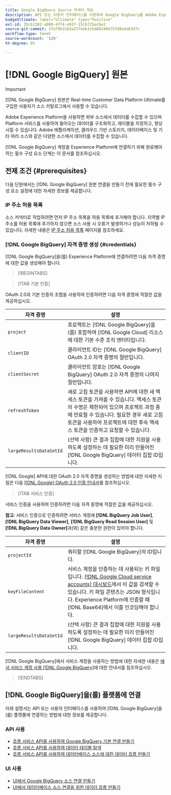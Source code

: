 ```yaml
---
title: Google BigQuery Source 커넥터 개요
description: API 또는 사용자 인터페이스를 사용하여 Google BigQuery를 Adobe Experience Platform에 연결하는 방법을 알아봅니다.
badgeUltimate: label="Ultimate" type="Positive"
exl-id: 35c61382-a909-47f4-a937-15cb725ecbe3
source-git-commit: 1fa79b31b5a257ebb3cbd60246b757d8a4a63d7c
workflow-type: tm+mt
source-wordcount: '529'
ht-degree: 0%

---
```


# [!DNL Google BigQuery] 원본

>[!IMPORTANT]
>
>[!DNL Google BigQuery] 원본은 Real-time Customer Data Platform Ultimate를 구입한 사용자가 소스 카탈로그에서 사용할 수 있습니다.

Adobe Experience Platform을 사용하면 외부 소스에서 데이터를 수집할 수 있으며 Platform 서비스를 사용하여 들어오는 데이터를 구조화하고, 레이블을 지정하고, 향상시킬 수 있습니다. Adobe 애플리케이션, 클라우드 기반 스토리지, 데이터베이스 및 기타 여러 소스와 같은 다양한 소스에서 데이터를 수집할 수 있습니다.

[!DNL Google BigQuery] 계정을 Experience Platform에 연결하기 위해 완료해야 하는 필수 구성 요소 단계는 이 문서를 참조하십시오.

## 전제 조건 {#prerequisites}

다음 단원에서는 [!DNL Google BigQuery] 원본 연결을 만들기 전에 필요한 필수 구성 요소 설정에 대한 자세한 정보를 제공합니다.

### IP 주소 허용 목록

소스 커넥터로 작업하려면 먼저 IP 주소 목록을 허용 목록에 추가해야 합니다. 지역별 IP 주소를 허용 목록에 추가하지 않으면 소스 사용 시 오류가 발생하거나 성능이 저하될 수 있습니다. 자세한 내용은 [IP 주소 허용 목록](../../ip-address-allow-list.md) 페이지를 참조하세요.

### [!DNL Google BigQuery] 자격 증명 생성 {#credentials}

[!DNL Google BigQuery]을(를) Experience Platform에 연결하려면 다음 자격 증명에 대한 값을 생성해야 합니다.

>[!BEGINTABS]

>[!TAB 기본 인증]

OAuth 2.0과 기본 인증의 조합을 사용하여 인증하려면 다음 자격 증명에 적절한 값을 제공하십시오.

| 자격 증명 | 설명 |
| --- | --- |
| `project` | 프로젝트는 [!DNL Google BigQuery]을(를) 포함하여 [!DNL Google Cloud] 리소스에 대한 기본 수준 조직 엔터티입니다. |
| `clientID` | 클라이언트 ID는 [!DNL Google BigQuery] OAuth 2.0 자격 증명의 절반입니다. |
| `clientSecret` | 클라이언트 암호는 [!DNL Google BigQuery] OAuth 2.0 자격 증명의 나머지 절반입니다. |
| `refreshToken` | 새로 고침 토큰을 사용하면 API에 대한 새 액세스 토큰을 가져올 수 있습니다. 액세스 토큰의 수명은 제한되어 있으며 프로젝트 과정 중에 만료될 수 있습니다. 필요한 경우 새로 고침 토큰을 사용하여 프로젝트에 대한 후속 액세스 토큰을 인증하고 요청할 수 있습니다. |
| `largeResultsDataSetId` | (선택 사항) 큰 결과 집합에 대한 지원을 사용하도록 설정하는 데 필요한 미리 만들어진 [!DNL Google BigQuery] 데이터 집합 ID입니다. |

[!DNL Google] API에 대한 OAuth 2.0 자격 증명을 생성하는 방법에 대한 자세한 지침은 다음 [[!DNL Google] OAuth 2.0 인증 안내서](https://developers.google.com/identity/protocols/oauth2)를 참조하십시오.

>[!TAB 서비스 인증]

서비스 인증을 사용하여 인증하려면 다음 자격 증명에 적절한 값을 제공하십시오.

**참고**: 서비스 인증으로 인증하려면 서비스 계정에 **[!DNL BigQuery Job User]**, **[!DNL BigQuery Data Viewer]**, **[!DNL BigQuery Read Session User]** 및 **[!DNL BigQuery Data Owner]**&#x200B;과(와) 같은 충분한 권한이 있어야 합니다.

| 자격 증명 | 설명 |
| --- | --- |
| `projectId` | 쿼리할 [!DNL Google BigQuery]의 ID입니다. |
| `keyFileContent` | 서비스 계정을 인증하는 데 사용되는 키 파일입니다. [[!DNL Google Cloud service accounts] 대시보드](https://console.cloud.google.com)에서 이 값을 검색할 수 있습니다. 키 파일 콘텐츠는 JSON 형식입니다. Experience Platform에 인증할 때 [!DNL Base64]에서 이를 인코딩해야 합니다. |
| `largeResultsDataSetId` | (선택 사항) 큰 결과 집합에 대한 지원을 사용하도록 설정하는 데 필요한 미리 만들어진 [!DNL Google BigQuery] 데이터 집합 ID입니다. |

[!DNL Google BigQuery]에서 서비스 계정을 사용하는 방법에 대한 자세한 내용은 [에서 서비스 계정 사용 [!DNL Google BigQuery]](https://cloud.google.com/bigquery/docs/use-service-accounts)에 대한 안내서를 참조하십시오.

>[!ENDTABS]

## [!DNL Google BigQuery]을(를) 플랫폼에 연결

아래 설명서는 API 또는 사용자 인터페이스를 사용하여 [!DNL Google BigQuery]을(를) 플랫폼에 연결하는 방법에 대한 정보를 제공합니다.

### API 사용

- [흐름 서비스 API를 사용하여 Google BigQuery 기본 연결 만들기](../../tutorials/api/create/databases/bigquery.md)
- [흐름 서비스 API를 사용하여 데이터 테이블 탐색](../../tutorials/api/explore/tabular.md)
- [흐름 서비스 API를 사용하여 데이터베이스 소스에 대한 데이터 흐름 만들기](../../tutorials/api/collect/database-nosql.md)

### UI 사용

- [UI에서 Google BigQuery 소스 연결 만들기](../../tutorials/ui/create/databases/bigquery.md)
- [UI에서 데이터베이스 소스 연결을 위한 데이터 흐름 만들기](../../tutorials/ui/dataflow/databases.md)
